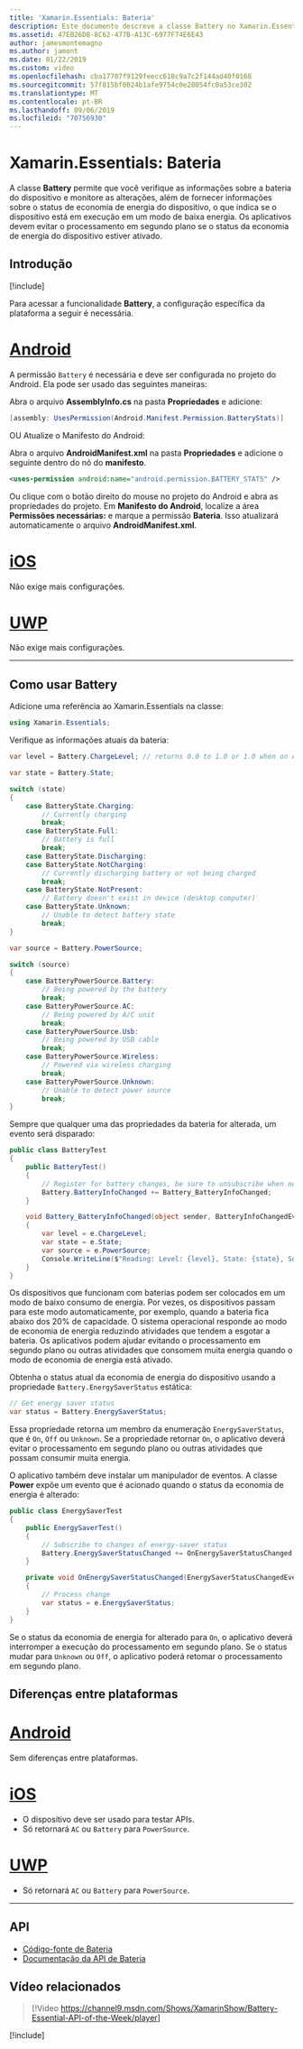 ```yaml
---
title: 'Xamarin.Essentials: Bateria'
description: Este documento descreve a classe Battery no Xamarin.Essentials, que permite que você verifique as informações da bateria do dispositivo e monitore a ocorrência de alterações.
ms.assetid: 47EB26D8-8C62-477B-A13C-6977F74E6E43
author: jamesmontemagno
ms.author: jamont
ms.date: 01/22/2019
ms.custom: video
ms.openlocfilehash: cba17707f9129feecc618c9a7c2f144ad40f0168
ms.sourcegitcommit: 57f815bf0024b1afe9754c0e28054fc0a53ce302
ms.translationtype: MT
ms.contentlocale: pt-BR
ms.lasthandoff: 09/06/2019
ms.locfileid: "70756930"
---
```

# <a name="xamarinessentials-battery"></a>Xamarin.Essentials: Bateria

A classe **Battery** permite que você verifique as informações sobre a bateria do dispositivo e monitore as alterações, além de fornecer informações sobre o status de economia de energia do dispositivo, o que indica se o dispositivo está em execução em um modo de baixa energia. Os aplicativos devem evitar o processamento em segundo plano se o status da economia de energia do dispositivo estiver ativado.

## <a name="get-started"></a>Introdução

[!include[](~/essentials/includes/get-started.md)]

Para acessar a funcionalidade **Battery**, a configuração específica da plataforma a seguir é necessária.

# <a name="androidtabandroid"></a>[Android](#tab/android)

A permissão `Battery` é necessária e deve ser configurada no projeto do Android. Ela pode ser usado das seguintes maneiras:

Abra o arquivo **AssemblyInfo.cs** na pasta **Propriedades** e adicione:

```csharp
[assembly: UsesPermission(Android.Manifest.Permission.BatteryStats)]
```

OU Atualize o Manifesto do Android:

Abra o arquivo **AndroidManifest.xml** na pasta **Propriedades** e adicione o seguinte dentro do nó do **manifesto**.

```xml
<uses-permission android:name="android.permission.BATTERY_STATS" />
```

Ou clique com o botão direito do mouse no projeto do Android e abra as propriedades do projeto. Em **Manifesto do Android**, localize a área **Permissões necessárias:** e marque a permissão **Bateria**. Isso atualizará automaticamente o arquivo **AndroidManifest.xml**.

# <a name="iostabios"></a>[iOS](#tab/ios)

Não exige mais configurações.

# <a name="uwptabuwp"></a>[UWP](#tab/uwp)

Não exige mais configurações.

-----

## <a name="using-battery"></a>Como usar Battery

Adicione uma referência ao Xamarin.Essentials na classe:

```csharp
using Xamarin.Essentials;
```

Verifique as informações atuais da bateria:

```csharp
var level = Battery.ChargeLevel; // returns 0.0 to 1.0 or 1.0 when on AC or no battery.

var state = Battery.State;

switch (state)
{
    case BatteryState.Charging:
        // Currently charging
        break;
    case BatteryState.Full:
        // Battery is full
        break;
    case BatteryState.Discharging:
    case BatteryState.NotCharging:
        // Currently discharging battery or not being charged
        break;
    case BatteryState.NotPresent:
        // Battery doesn't exist in device (desktop computer)
    case BatteryState.Unknown:
        // Unable to detect battery state
        break;
}

var source = Battery.PowerSource;

switch (source)
{
    case BatteryPowerSource.Battery:
        // Being powered by the battery
        break;
    case BatteryPowerSource.AC:
        // Being powered by A/C unit
        break;
    case BatteryPowerSource.Usb:
        // Being powered by USB cable
        break;
    case BatteryPowerSource.Wireless:
        // Powered via wireless charging
        break;
    case BatteryPowerSource.Unknown:
        // Unable to detect power source
        break;
}
```

Sempre que qualquer uma das propriedades da bateria for alterada, um evento será disparado:

```csharp
public class BatteryTest
{
    public BatteryTest()
    {
        // Register for battery changes, be sure to unsubscribe when needed
        Battery.BatteryInfoChanged += Battery_BatteryInfoChanged;
    }

    void Battery_BatteryInfoChanged(object sender, BatteryInfoChangedEventArgs   e)
    {
        var level = e.ChargeLevel;
        var state = e.State;
        var source = e.PowerSource;
        Console.WriteLine($"Reading: Level: {level}, State: {state}, Source: {source}");
    }
}
```

Os dispositivos que funcionam com baterias podem ser colocados em um modo de baixo consumo de energia. Por vezes, os dispositivos passam para este modo automaticamente, por exemplo, quando a bateria fica abaixo dos 20% de capacidade. O sistema operacional responde ao modo de economia de energia reduzindo atividades que tendem a esgotar a bateria. Os aplicativos podem ajudar evitando o processamento em segundo plano ou outras atividades que consomem muita energia quando o modo de economia de energia está ativado.

Obtenha o status atual da economia de energia do dispositivo usando a propriedade `Battery.EnergySaverStatus` estática:

```csharp
// Get energy saver status
var status = Battery.EnergySaverStatus;
```

Essa propriedade retorna um membro da enumeração `EnergySaverStatus`, que é `On`, `Off` ou `Unknown`. Se a propriedade retornar `On`, o aplicativo deverá evitar o processamento em segundo plano ou outras atividades que possam consumir muita energia.

O aplicativo também deve instalar um manipulador de eventos. A classe **Power** expõe um evento que é acionado quando o status da economia de energia é alterado:

```csharp
public class EnergySaverTest
{
    public EnergySaverTest()
    {
        // Subscribe to changes of energy-saver status
        Battery.EnergySaverStatusChanged += OnEnergySaverStatusChanged;
    }

    private void OnEnergySaverStatusChanged(EnergySaverStatusChangedEventArgs e)
    {
        // Process change
        var status = e.EnergySaverStatus;
    }
}
```

Se o status da economia de energia for alterado para `On`, o aplicativo deverá interromper a execução do processamento em segundo plano. Se o status mudar para `Unknown` ou `Off`, o aplicativo poderá retomar o processamento em segundo plano.

## <a name="platform-differences"></a>Diferenças entre plataformas

# <a name="androidtabandroid"></a>[Android](#tab/android)

Sem diferenças entre plataformas.

# <a name="iostabios"></a>[iOS](#tab/ios)

- O dispositivo deve ser usado para testar APIs. 
- Só retornará `AC` ou `Battery` para `PowerSource`.

# <a name="uwptabuwp"></a>[UWP](#tab/uwp)

- Só retornará `AC` ou `Battery` para `PowerSource`.

-----

## <a name="api"></a>API

- [Código-fonte de Bateria](https://github.com/xamarin/Essentials/tree/master/Xamarin.Essentials/Battery)
- [Documentação da API de Bateria](xref:Xamarin.Essentials.Battery)

## <a name="related-video"></a>Vídeo relacionados

> [!Video https://channel9.msdn.com/Shows/XamarinShow/Battery-Essential-API-of-the-Week/player]

[!include[](~/essentials/includes/xamarin-show-essentials.md)]
